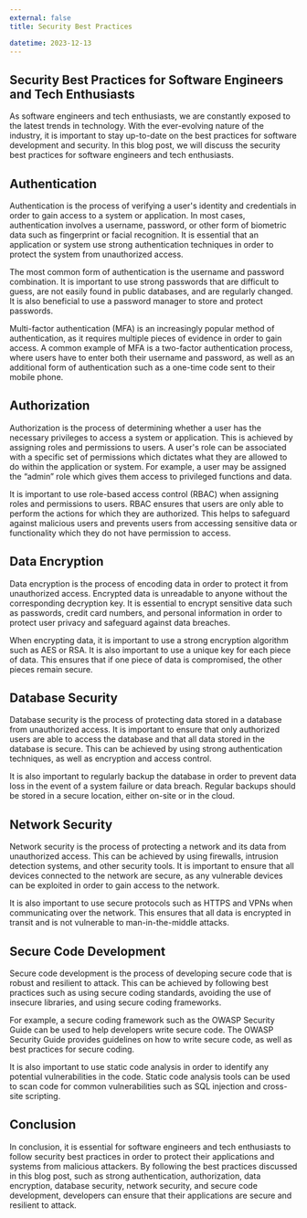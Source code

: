 ```yaml
---
external: false
title: Security Best Practices

datetime: 2023-12-13
---
```



## Security Best Practices for Software Engineers and Tech Enthusiasts

As software engineers and tech enthusiasts, we are constantly exposed to the latest trends in technology. With the ever-evolving nature of the industry, it is important to stay up-to-date on the best practices for software development and security. In this blog post, we will discuss the security best practices for software engineers and tech enthusiasts.

## Authentication

Authentication is the process of verifying a user's identity and credentials in order to gain access to a system or application. In most cases, authentication involves a username, password, or other form of biometric data such as fingerprint or facial recognition. It is essential that an application or system use strong authentication techniques in order to protect the system from unauthorized access.

The most common form of authentication is the username and password combination. It is important to use strong passwords that are difficult to guess, are not easily found in public databases, and are regularly changed. It is also beneficial to use a password manager to store and protect passwords.

Multi-factor authentication (MFA) is an increasingly popular method of authentication, as it requires multiple pieces of evidence in order to gain access. A common example of MFA is a two-factor authentication process, where users have to enter both their username and password, as well as an additional form of authentication such as a one-time code sent to their mobile phone. 

## Authorization

Authorization is the process of determining whether a user has the necessary privileges to access a system or application. This is achieved by assigning roles and permissions to users. A user's role can be associated with a specific set of permissions which dictates what they are allowed to do within the application or system. For example, a user may be assigned the “admin” role which gives them access to privileged functions and data.

It is important to use role-based access control (RBAC) when assigning roles and permissions to users. RBAC ensures that users are only able to perform the actions for which they are authorized. This helps to safeguard against malicious users and prevents users from accessing sensitive data or functionality which they do not have permission to access.

## Data Encryption

Data encryption is the process of encoding data in order to protect it from unauthorized access. Encrypted data is unreadable to anyone without the corresponding decryption key. It is essential to encrypt sensitive data such as passwords, credit card numbers, and personal information in order to protect user privacy and safeguard against data breaches.

When encrypting data, it is important to use a strong encryption algorithm such as AES or RSA. It is also important to use a unique key for each piece of data. This ensures that if one piece of data is compromised, the other pieces remain secure.

## Database Security

Database security is the process of protecting data stored in a database from unauthorized access. It is important to ensure that only authorized users are able to access the database and that all data stored in the database is secure. This can be achieved by using strong authentication techniques, as well as encryption and access control. 

It is also important to regularly backup the database in order to prevent data loss in the event of a system failure or data breach. Regular backups should be stored in a secure location, either on-site or in the cloud.

## Network Security

Network security is the process of protecting a network and its data from unauthorized access. This can be achieved by using firewalls, intrusion detection systems, and other security tools. It is important to ensure that all devices connected to the network are secure, as any vulnerable devices can be exploited in order to gain access to the network.

It is also important to use secure protocols such as HTTPS and VPNs when communicating over the network. This ensures that all data is encrypted in transit and is not vulnerable to man-in-the-middle attacks.

## Secure Code Development

Secure code development is the process of developing secure code that is robust and resilient to attack. This can be achieved by following best practices such as using secure coding standards, avoiding the use of insecure libraries, and using secure coding frameworks.

For example, a secure coding framework such as the OWASP Security Guide can be used to help developers write secure code. The OWASP Security Guide provides guidelines on how to write secure code, as well as best practices for secure coding.

It is also important to use static code analysis in order to identify any potential vulnerabilities in the code. Static code analysis tools can be used to scan code for common vulnerabilities such as SQL injection and cross-site scripting.

## Conclusion

In conclusion, it is essential for software engineers and tech enthusiasts to follow security best practices in order to protect their applications and systems from malicious attackers. By following the best practices discussed in this blog post, such as strong authentication, authorization, data encryption, database security, network security, and secure code development, developers can ensure that their applications are secure and resilient to attack.
